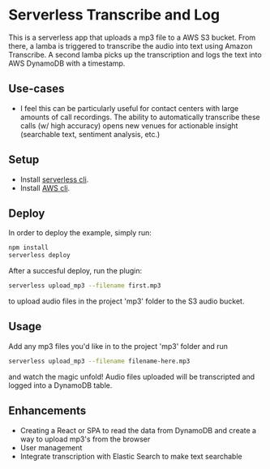 # Serverless Transcribe and Log

This is a serverless app that uploads a mp3 file to a AWS S3 bucket. From there, a lamba is triggered to transcribe the audio into text using Amazon Transcribe. A second lamba picks up the transcription and logs the text into AWS DynamoDB with a timestamp.

## Use-cases

- I feel this can be particularly useful for contact centers with large amounts of call recordings. The ability to automatically transcribe these calls (w/ high accuracy) opens new venues for actionable insight (searchable text, sentiment analysis, etc.)

## Setup

- Install [serverless cli](https://serverless.com/framework/docs/getting-started/).
- Install [AWS cli](https://docs.aws.amazon.com/polly/latest/dg/setup-aws-cli.html).

## Deploy

In order to deploy the example, simply run:

```bash
npm install
serverless deploy
```

After a succesful deploy, run the plugin:

```bash
serverless upload_mp3 --filename first.mp3
```

to upload audio files in the project 'mp3' folder to the S3 audio bucket.

## Usage

Add any mp3 files you'd like in to the project 'mp3' folder and run

```bash
serverless upload_mp3 --filename filename-here.mp3
```

and watch the magic unfold! Audio files uploaded will be transcripted and logged into a DynamoDB table.

## Enhancements

- Creating a React or SPA to read the data from DynamoDB and create a way to upload mp3's from the browser
- User management
- Integrate transcription with Elastic Search to make text searchable
